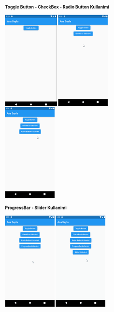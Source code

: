
#### Toggle Button - CheckBox - Radio Button Kullanimi
<div>
<img src="assets/images/toggleButtonKullanimi.gif" height="300">
<img src="assets/images/CheckBoxKullanimi.gif" height="300">
<img src="assets/images/RadioButtonKullanimi.gif" height="300">
</div>

#### ProgressBar - Slider Kullanimi
<div>
<img src="assets/images/ProgressBarKullanimi.gif" height="300">
<img src="assets/images/SliderKullanimi.gif" height="300">
</div>
